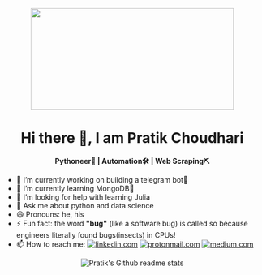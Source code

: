 <p align="center"><img src=https://media.giphy.com/media/26FKVpDa0ZSfLELuM/source.gif width="400" height="200"></p>

<h1 align="center">Hi there 👋, I am Pratik Choudhari</h1>
<b><p align="center">Pythoneer🐍 | Automation🛠 | Web Scraping⛏</p></b>


- 🔭 I’m currently working on building a telegram bot🤖
- 🌱 I’m currently learning MongoDB🥬
- 🤔 I’m looking for help with learning Julia
- 💬 Ask me about python and data science
- 😄 Pronouns: he, his
- ⚡ Fun fact: the word __"bug"__ (like a software bug) is called so because engineers literally found bugs(insects) in CPUs!
- 📫 How to reach me: 
[![linkedin.com](https://img.shields.io/badge/LinkedIn-0077B5?style=for-the-badge&logo=linkedin&logoColor=white)](https://www.linkedin.com/in/pratik-choudhari/) 
[![protonmail.com](https://img.shields.io/badge/ProtonMail-8B89CC?style=for-the-badge&logo=protonmail&logoColor=white)](mailto:pratik_choudhari@protonmail.com) 
[![medium.com](https://img.shields.io/badge/Medium-12100E?style=for-the-badge&logo=medium&logoColor=white)](https://pratik-choudhari.medium.com/)

<p align="center"><img src="https://github-readme-stats.vercel.app/api?username=pratik-choudhari" alt="Pratik's Github readme stats"></p>
<!--- 👯 I’m looking to collaborate on --->
